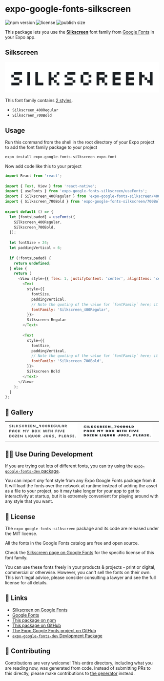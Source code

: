 # expo-google-fonts-silkscreen

![npm version](https://flat.badgen.net/npm/v/expo-google-fonts-silkscreen)
![license](https://flat.badgen.net/github/license/expo/google-fonts)
![publish size](https://flat.badgen.net/packagephobia/install/expo-google-fonts-silkscreen)

This package lets you use the [**Silkscreen**](https://fonts.google.com/specimen/Silkscreen) font family from [Google Fonts](https://fonts.google.com/) in your Expo app.

## Silkscreen

![Silkscreen](./font-family.png)

This font family contains [2 styles](#-gallery).

- `Silkscreen_400Regular`
- `Silkscreen_700Bold`

## Usage

Run this command from the shell in the root directory of your Expo project to add the font family package to your project
```sh
expo install expo-google-fonts-silkscreen expo-font
```

Now add code like this to your project
```js
import React from 'react';

import { Text, View } from 'react-native';
import { useFonts } from 'expo-google-fonts-silkscreen/useFonts';
import { Silkscreen_400Regular } from 'expo-google-fonts-silkscreen/400Regular';
import { Silkscreen_700Bold } from 'expo-google-fonts-silkscreen/700Bold';

export default () => {
  let [fontsLoaded] = useFonts({
    Silkscreen_400Regular,
    Silkscreen_700Bold,
  });

  let fontSize = 24;
  let paddingVertical = 6;

  if (!fontsLoaded) {
    return undefined;
  } else {
    return (
      <View style={{ flex: 1, justifyContent: 'center', alignItems: 'center' }}>
        <Text
          style={{
            fontSize,
            paddingVertical,
            // Note the quoting of the value for `fontFamily` here; it expects a string!
            fontFamily: 'Silkscreen_400Regular',
          }}>
          Silkscreen Regular
        </Text>

        <Text
          style={{
            fontSize,
            paddingVertical,
            // Note the quoting of the value for `fontFamily` here; it expects a string!
            fontFamily: 'Silkscreen_700Bold',
          }}>
          Silkscreen Bold
        </Text>
      </View>
    );
  }
};

```

## 🔡 Gallery


||||
|-|-|-|
|![Silkscreen_400Regular](.//400Regular/Silkscreen_400Regular.ttf.png)|![Silkscreen_700Bold](.//700Bold/Silkscreen_700Bold.ttf.png)|||


## 👩‍💻 Use During Development

If you are trying out lots of different fonts, you can try using the [`expo-google-fonts-dev` package](https://github.com/freeboub/google-fonts/tree/master/font-packages/dev#readme).

You can import *any* font style from any Expo Google Fonts package from it. It will load the fonts
over the network at runtime instead of adding the asset as a file to your project, so it may take longer
for your app to get to interactivity at startup, but it is extremely convenient
for playing around with any style that you want.

## 📖 License

The `expo-google-fonts-silkscreen` package and its code are released under the MIT license.

All the fonts in the Google Fonts catalog are free and open source.

Check the [Silkscreen page on Google Fonts](https://fonts.google.com/specimen/Silkscreen) for the specific license of this font family.

You can use these fonts freely in your products & projects - print or digital, commercial or otherwise. However, you can't sell the fonts on their own. This isn't legal advice, please consider consulting a lawyer and see the full license for all details.

## 🔗 Links

- [Silkscreen on Google Fonts](https://fonts.google.com/specimen/Silkscreen)
- [Google Fonts](https://fonts.google.com/)
- [This package on npm](https://www.npmjs.com/package/expo-google-fonts-silkscreen)
- [This package on GitHub](https://github.com/freeboub/google-fonts/tree/master/font-packages/silkscreen)
- [The Expo Google Fonts project on GitHub](https://github.com/freeboub/google-fonts)
- [`expo-google-fonts-dev` Devlopment Package](https://github.com/freeboub/google-fonts/tree/master/font-packages/dev)

## 🤝 Contributing

Contributions are very welcome! This entire directory, including what you are reading now, was generated from code. Instead of submitting PRs to this directly, please make contributions to [the generator](https://github.com/freeboub/google-fonts/tree/master/packages/generator) instead.
